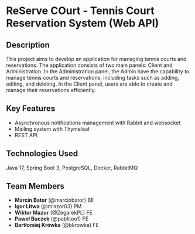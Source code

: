 # ReServe COurt - Tennis Court Reservation System (Web API)

## Description

This project aims to develop an application for managing tennis courts and reservations. The application consists of
two main panels: Client and Administration. In the Administration panel, the Admin have the capability to manage
tennis courts and reservations, including tasks such as adding, editing, and deleting. In the Client panel, users are
able to create and manage their reservations efficiently.

## Key Features

- Asynchronous notifications management with Rabbit and websocket
- Mailing system with Thymeleaf
- REST API

## Technologies Used

Java 17, Spring Boot 3, PostgreSQL, Docker, RabbitMQ

## Team Members

- **Marcin Bator** (@marcinbator) BE
- **Igor Litwa** (@miszor03) PM
- **Wiktor Mazur** (@ZegarekPL) FE
- **Paweł Buczek** (@pablitoo1) FE
- **Bartłomiej Krówka** (@bkrowka) FE
